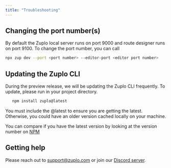 ```yaml
---
title: "Troubleshooting"
---
```


## Changing the port number(s)

By default the Zuplo local server runs on port 9000 and route designer runs on
port 9100. To change the port number, you can call

```sh
npx zup dev --port <port number> --editor-port <editor port number>
```

## Updating the Zuplo CLI

During the preview release, we will be updating the Zuplo CLI frequently. To
update, please run in your project directory.

```bash
   npm install zuplo@latest
```

You must include the @latest to ensure you are getting the latest. Otherwise,
you could have an older version cached locally on your machine.

You can compare if you have the latest version by looking at the version number
on [NPM](https://www.npmjs.com/package/zuplo?activeTab=versions)

## Getting help

Please reach out to support@zuplo.com or join our
[Discord server](https://discord.gg/8QbEjr2MgZ).
